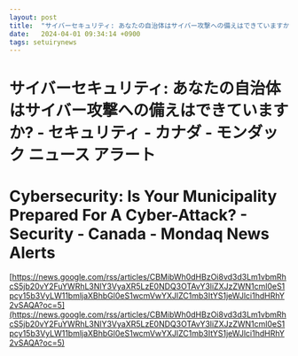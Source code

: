 ```yaml
---
layout: post
title:  "サイバーセキュリティ: あなたの自治体はサイバー攻撃への備えはできていますか? - セキュリティ - カナダ - モンダック ニュース アラート"
date:   2024-04-01 09:34:14 +0900
tags: setuirynews 
---
```


# サイバーセキュリティ: あなたの自治体はサイバー攻撃への備えはできていますか? - セキュリティ - カナダ - モンダック ニュース アラート



# Cybersecurity: Is Your Municipality Prepared For A Cyber-Attack? - Security - Canada - Mondaq News Alerts

[https://news.google.com/rss/articles/CBMibWh0dHBzOi8vd3d3Lm1vbmRhcS5jb20vY2FuYWRhL3NlY3VyaXR5LzE0NDQ3OTAvY3liZXJzZWN1cml0eS1pcy15b3VyLW11bmljaXBhbGl0eS1wcmVwYXJlZC1mb3ItYS1jeWJlci1hdHRhY2vSAQA?oc=5](https://news.google.com/rss/articles/CBMibWh0dHBzOi8vd3d3Lm1vbmRhcS5jb20vY2FuYWRhL3NlY3VyaXR5LzE0NDQ3OTAvY3liZXJzZWN1cml0eS1pcy15b3VyLW11bmljaXBhbGl0eS1wcmVwYXJlZC1mb3ItYS1jeWJlci1hdHRhY2vSAQA?oc=5)


